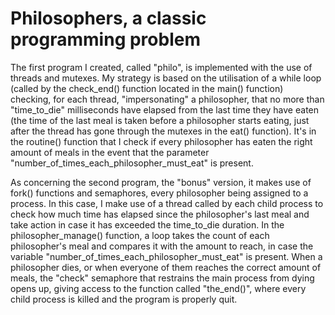 # Philosophers, a classic programming problem

The first program I created, called "philo", is implemented with the use of threads and mutexes.
My strategy is based on the utilisation of a while loop (called by the check_end() function located in the main() function) checking, for each thread, "impersonating" a philosopher, that no more than "time_to_die" milliseconds have elapsed from the last time they have eaten (the time of the last meal is taken before a philosopher starts eating, just after the thread has gone through the mutexes in the eat() function).
It's in the routine() function that I check if every philosopher has eaten the right amount of meals in the event that the parameter "number_of_times_each_philosopher_must_eat" is present.

As concerning the second program, the "bonus" version, it makes use of fork() functions and semaphores, every philosopher being assigned to a process.
In this case, I make use of a thread called by each child process to check how much time has elapsed since the philosopher's last meal and take action in case it has exceeded the time_to_die duration.
In the philosopher_manage() function, a loop takes the count of each philosopher's meal and compares it with the amount to reach, in case the variable "number_of_times_each_philosopher_must_eat" is present.
When a philosopher dies, or when everyone of them reaches the correct amount of meals, the "check" semaphore that restrains the main process from dying opens up, giving access to the function called "the_end()", where every child process is killed and the program is properly quit.